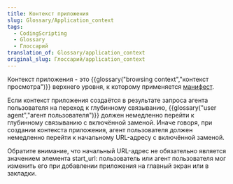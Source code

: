 ```yaml
---
title: Контекст приложения
slug: Glossary/Application_context
tags:
  - CodingScripting
  - Glossary
  - Глоссарий
translation_of: Glossary/application_context
original_slug: Глоссарий/application_context
---
```


Контекст приложения - это {{glossary("browsing context","контекст просмотра")}} верхнего уровня, к которому применяется [манифест](/ru/docs/Web/Manifest).

Если контекст приложения создаётся в результате запроса агента пользователя на переход к глубинному связыванию, {{glossary("user agent","агент пользователя")}} должен немедленно перейти к глубинному связыванию с включённой заменой. Иначе говоря, при создании контекста приложения, агент пользователя должен немедленно перейти к начальному URL-адресу с включённой заменой.

Обратите внимание, что начальный URL-адрес не обязательно является значением элемента start_url: пользователь или агент пользователя мог изменить его при добавлении приложения на главный экран или в закладки.
